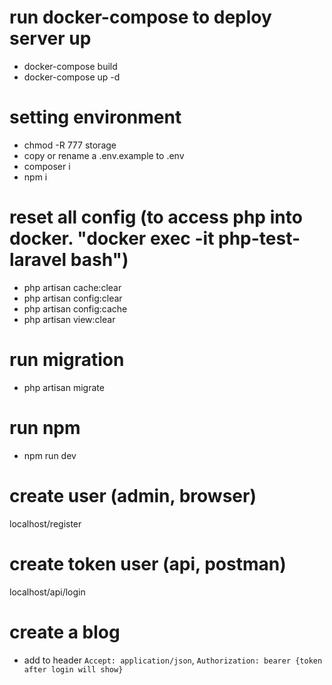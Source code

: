 # run docker-compose to deploy server up
- docker-compose build
- docker-compose up -d

# setting environment
- chmod -R 777 storage
- copy or rename a .env.example to .env
- composer i
- npm i

# reset all config (to access php into docker. "docker exec -it php-test-laravel bash")
- php artisan cache:clear
- php artisan config:clear
- php artisan config:cache
- php artisan view:clear

# run migration
- php artisan migrate

# run npm
- npm run dev

# create user (admin, browser)
localhost/register

# create token user (api, postman)
localhost/api/login

# create a blog
- add to header `Accept: application/json`, `Authorization: bearer {token after login will show}`
